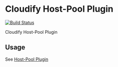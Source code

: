 Cloudify Host-Pool Plugin
=========================

[![Build Status](https://travis-ci.org/cloudify-cosmo/cloudify-host-pool-plugin.svg?branch=master)](https://travis-ci.org/cloudify-cosmo/cloudify-host-pool-plugin)

Cloudify Host-Pool Plugin

## Usage

See [Host-Pool Plugin](http://getcloudify.org/guide/3.2/plugin-host-pool.html)
